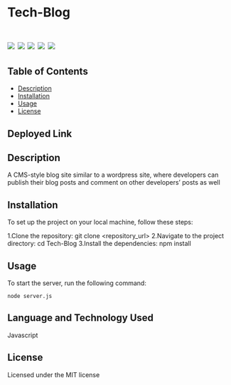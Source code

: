 # Tech-Blog

# ![](https://img.shields.io/badge/SeQuelize-ExpressJs-blue) ![](https://img.shields.io/badge/license-MIT-brightgreen) ![](https://img.shields.io/badge/mysql-ORM-orange) ![](https://img.shields.io/badge/node.js-Routes-red) ![](https://img.shields.io/badge/MVC-Handlebars-red)




## Table of Contents

- [Description](#description)
- [Installation](#installation)
- [Usage](#usage)
- [License](#license)

## Deployed Link



## Description
A CMS-style blog site similar to a wordpress site, where developers can publish their blog posts and comment on other developers’ posts as well

## Installation
To set up the project on your local machine, follow these steps:

1.Clone the repository: git clone <repository_url>
2.Navigate to the project directory: cd Tech-Blog
3.Install the dependencies: npm install

## Usage
To start the server, run the following command:

`node server.js`


## Language and Technology Used

Javascript

## License

Licensed under the MIT license
